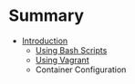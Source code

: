 # Summary

* [Introduction](README.md)
   * [Using Bash Scripts](gitbook/project_usage.md)
   * [Using Vagrant](gitbook/vagrant.md)
   * Container Configuration

